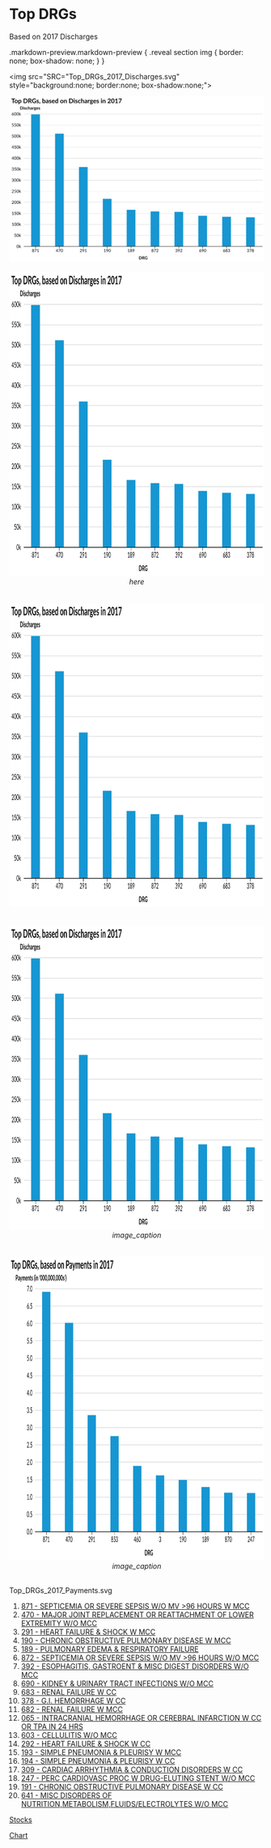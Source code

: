 # Top DRGs  
Based on 2017 Discharges

.markdown-preview.markdown-preview {
  .reveal section img {
    border: none;
    box-shadow: none;
  }
}



<img src="SRC="Top_DRGs_2017_Discharges.svg" style="background:none; border:none; box-shadow:none;">
 <br>
 


<img class="plain"  SRC="Top_DRGs_2017_Discharges.svg"/>
<br>

<br>
<div style="text-align: center; background:none; border:none; box-shadow:none;"> <IMG class="plain" SRC="Top_DRGs_2017_Discharges.svg"  width="600" height="600" ALT="image">
<em>here</em></div>
 
<br>
 
<br>
<div style="text-align: center;"> <IMG class="plain" SRC="Top_DRGs_2017_Discharges.svg"  width="600" height="600" ALT="image">
<em></em></div>
<br>



<br>
<div style="text-align: center;"><IMG SRC="Top_DRGs_2017_Discharges.svg"  width="600" height="600" ALT="image">
<em>image_caption</em></div>
<br>




<br>
<div style="text-align: center;"><IMG SRC="Top_DRGs_2017_Payments.svg"  width="600" height="600" ALT="image">
<em>image_caption</em></div>
<br>


 
Top_DRGs_2017_Payments.svg


 

1.  [871 - SEPTICEMIA OR SEVERE SEPSIS W/O MV >96 HOURS W MCC](http://mvigoda.github.io/datasets/Discharges/1_871_Chart.html)  
2.  [470 - MAJOR JOINT REPLACEMENT OR REATTACHMENT OF LOWER EXTREMITY W/O MCC](http://mvigoda.github.io/datasets/Discharges/2_470_Chart.html)  
3.  [291 - HEART FAILURE & SHOCK W MCC](http://mvigoda.github.io/datasets/Discharges/3_291_Chart.html)  
4.  [190 - CHRONIC OBSTRUCTIVE PULMONARY DISEASE W MCC](http://mvigoda.github.io/datasets/Discharges/4_190_Chart.html)  
5.  [189 - PULMONARY EDEMA & RESPIRATORY FAILURE](http://mvigoda.github.io/datasets/Discharges/5_189_Chart.html)  
6.  [872 - SEPTICEMIA OR SEVERE SEPSIS W/O MV >96 HOURS W/O MCC](http://mvigoda.github.io/datasets/Discharges/6_872_Chart.html)  
7.  [392 - ESOPHAGITIS, GASTROENT & MISC DIGEST DISORDERS W/O MCC](http://mvigoda.github.io/datasets/Discharges/7_392_Chart.html)  
8.  [690 - KIDNEY & URINARY TRACT INFECTIONS W/O MCC](http://mvigoda.github.io/datasets/Discharges/8_690_Chart.html)  
9.  [683 - RENAL FAILURE W CC](http://mvigoda.github.io/datasets/Discharges/9_683_Chart.html)  
10.  [378 - G.I. HEMORRHAGE W CC](http://mvigoda.github.io/datasets/Discharges/10_378_Chart.html)  
11.  [682 - RENAL FAILURE W MCC](http://mvigoda.github.io/datasets/Discharges/11_682_Chart.html)  
12.  [065 - INTRACRANIAL HEMORRHAGE OR CEREBRAL INFARCTION W CC OR TPA IN 24 HRS](http://mvigoda.github.io/datasets/Discharges/12_65_Chart.html)  
13.  [603 - CELLULITIS W/O MCC](http://mvigoda.github.io/datasets/Discharges/13_603_Chart.html)  
14.  [292 - HEART FAILURE & SHOCK W CC](http://mvigoda.github.io/datasets/Discharges/14_292_Chart.html)  
15.  [193 - SIMPLE PNEUMONIA & PLEURISY W MCC](http://mvigoda.github.io/datasets/Discharges/15_193_Chart.html)  
16.  [194 - SIMPLE PNEUMONIA & PLEURISY W CC](http://mvigoda.github.io/datasets/Discharges/16_194_Chart.html)  
17.  [309 - CARDIAC ARRHYTHMIA & CONDUCTION DISORDERS W CC](http://mvigoda.github.io/datasets/Discharges/17_309_Chart.html)  
18.  [247 - PERC CARDIOVASC PROC W DRUG-ELUTING STENT W/O MCC](http://mvigoda.github.io/datasets/Discharges/18_247_Chart.html)  
19.  [191 - CHRONIC OBSTRUCTIVE PULMONARY DISEASE W CC](http://mvigoda.github.io/datasets/Discharges/19_191_Chart.html)  
20.  [641 - MISC DISORDERS OF NUTRITION,METABOLISM,FLUIDS/ELECTROLYTES W/O MCC](http://mvigoda.github.io/datasets/Discharges/20_641_Chart.html)  



[Stocks](http://mvigoda.github.io/datasets/stocks.html)  

[Chart](http://mvigoda.github.io/chart.html)

